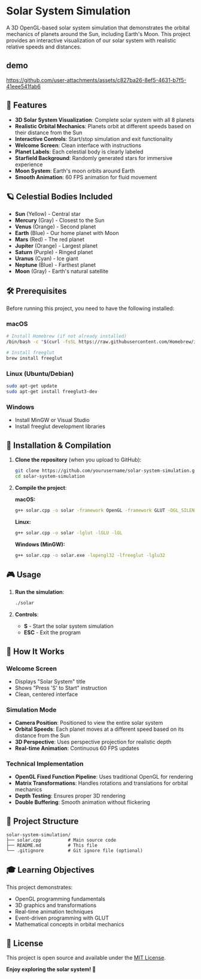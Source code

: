 # Solar System Simulation

A 3D OpenGL-based solar system simulation that demonstrates the orbital mechanics of planets around the Sun, including Earth's Moon. This project provides an interactive visualization of our solar system with realistic relative speeds and distances.
## demo
https://github.com/user-attachments/assets/c827ba26-8ef5-4631-b7f5-41eee541fab6


## 🌟 Features

- **3D Solar System Visualization**: Complete solar system with all 8 planets
- **Realistic Orbital Mechanics**: Planets orbit at different speeds based on their distance from the Sun
- **Interactive Controls**: Start/stop simulation and exit functionality
- **Welcome Screen**: Clean interface with instructions
- **Planet Labels**: Each celestial body is clearly labeled
- **Starfield Background**: Randomly generated stars for immersive experience
- **Moon System**: Earth's moon orbits around Earth
- **Smooth Animation**: 60 FPS animation for fluid movement

## 🪐 Celestial Bodies Included

- **Sun** (Yellow) - Central star
- **Mercury** (Gray) - Closest to the Sun
- **Venus** (Orange) - Second planet
- **Earth** (Blue) - Our home planet with Moon
- **Mars** (Red) - The red planet
- **Jupiter** (Orange) - Largest planet
- **Saturn** (Purple) - Ringed planet
- **Uranus** (Cyan) - Ice giant
- **Neptune** (Blue) - Farthest planet
- **Moon** (Gray) - Earth's natural satellite

## 🛠️ Prerequisites

Before running this project, you need to have the following installed:

### macOS
```bash
# Install Homebrew (if not already installed)
/bin/bash -c "$(curl -fsSL https://raw.githubusercontent.com/Homebrew/install/HEAD/install.sh)"

# Install freeglut
brew install freeglut
```

### Linux (Ubuntu/Debian)
```bash
sudo apt-get update
sudo apt-get install freeglut3-dev
```

### Windows
- Install MinGW or Visual Studio
- Install freeglut development libraries

## 🚀 Installation & Compilation

1. **Clone the repository** (when you upload to GitHub):
   ```bash
   git clone https://github.com/yourusername/solar-system-simulation.git
   cd solar-system-simulation
   ```

2. **Compile the project**:

   **macOS:**
   ```bash
   g++ solar.cpp -o solar -framework OpenGL -framework GLUT -DGL_SILENCE_DEPRECATION
   ```

   **Linux:**
   ```bash
   g++ solar.cpp -o solar -lglut -lGLU -lGL
   ```

   **Windows (MinGW):**
   ```bash
   g++ solar.cpp -o solar.exe -lopengl32 -lfreeglut -lglu32
   ```

## 🎮 Usage

1. **Run the simulation**:
   ```bash
   ./solar
   ```

2. **Controls**:
   - **S** - Start the solar system simulation
   - **ESC** - Exit the program

## 🎯 How It Works

### Welcome Screen
- Displays "Solar System" title
- Shows "Press 'S' to Start" instruction
- Clean, centered interface

### Simulation Mode
- **Camera Position**: Positioned to view the entire solar system
- **Orbital Speeds**: Each planet moves at a different speed based on its distance from the Sun
- **3D Perspective**: Uses perspective projection for realistic depth
- **Real-time Animation**: Continuous 60 FPS updates

### Technical Implementation
- **OpenGL Fixed Function Pipeline**: Uses traditional OpenGL for rendering
- **Matrix Transformations**: Handles rotations and translations for orbital mechanics
- **Depth Testing**: Ensures proper 3D rendering
- **Double Buffering**: Smooth animation without flickering

## 📁 Project Structure

```
solar-system-simulation/
├── solar.cpp          # Main source code
├── README.md          # This file
└── .gitignore         # Git ignore file (optional)
```

## 🎓 Learning Objectives

This project demonstrates:
- OpenGL programming fundamentals
- 3D graphics and transformations
- Real-time animation techniques
- Event-driven programming with GLUT
- Mathematical concepts in orbital mechanics

## 📄 License

This project is open source and available under the [MIT License](LICENSE).


**Enjoy exploring the solar system! 🌌** 
